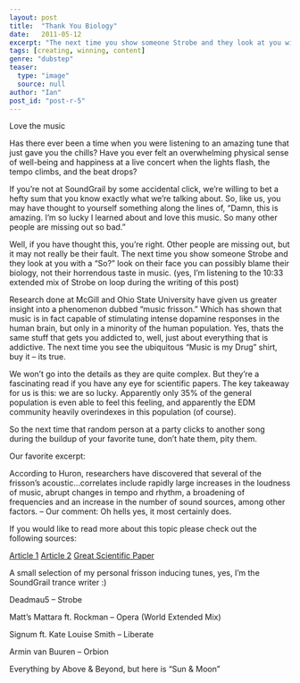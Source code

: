 ```yaml
---
layout: post
title:  "Thank You Biology"
date:   2011-05-12
excerpt: "The next time you show someone Strobe and they look at you with a 'So?' look on their face you can possibly blame their biology, not their horrendous taste in music."
tags: [creating, winning, content]
genre: "dubstep"
teaser:
  type: "image"
  source: null
author: "Ian"
post_id: "post-r-5"
---
```

Love the music

Has there ever been a time when you were listening to an amazing tune that just gave you the chills? Have you ever felt an overwhelming physical sense of well-being and happiness at a live concert when the lights flash, the tempo climbs, and the beat drops?

If you’re not at SoundGrail by some accidental click, we’re willing to bet a hefty sum that you know exactly what we’re talking about. So, like us, you may have thought to yourself something along the lines of, “Damn, this is amazing. I’m so lucky I learned about and love this music. So many other people are missing out so bad.”

Well, if you have thought this, you’re right. Other people are missing out, but it may not really be their fault. The next time you show someone Strobe and they look at you with a “So?” look on their face you can possibly blame their biology, not their horrendous taste in music. (yes, I’m listening to the 10:33 extended mix of Strobe on loop during the writing of this post)

Research done at McGill and Ohio State University have given us greater insight into a phenomenon dubbed “music frisson.” Which has shown that music is in fact capable of stimulating intense dopamine responses in the human brain, but only in a minority of the human population. Yes, thats the same stuff that gets you addicted to, well, just about everything that is addictive. The next time you see the ubiquitous “Music is my Drug” shirt, buy it – its true.

We won’t go into the details as they are quite complex. But they’re a fascinating read if you have any eye for scientific papers. The key takeaway for us is this: we are so lucky. Apparently only 35% of the general population is even able to feel this feeling, and apparently the EDM community heavily overindexes in this population (of course).

So the next time that random person at a party clicks to another song during the buildup of your favorite tune, don’t hate them, pity them.

Our favorite excerpt:

According to Huron, researchers have discovered that several of the frisson’s acoustic…correlates include rapidly large increases in the loudness of music, abrupt changes in tempo and rhythm, a broadening of frequencies and an increase in the number of sound sources, among other factors.  – Our comment: Oh hells yes, it most certainly does.

If you would like to read more about this topic please check out the following sources:

[Article 1](http://arstechnica.com/science/news/2011/01/turns-out-that-music-really-is-intoxicating-after-all)
[Article 2](http://phys.org/news131212723.html)
[Great Scientific Paper](http://www.cogsci.msu.edu/DSS/2008-2009/Huron/HuronFrisson.pdf)

A small selection of my personal frisson inducing tunes, yes, I’m the SoundGrail trance writer :)

Deadmau5 – Strobe

Matt’s Mattara ft. Rockman – Opera (World Extended Mix)

Signum ft. Kate Louise Smith – Liberate

Armin van Buuren – Orbion

Everything by Above & Beyond, but here is “Sun & Moon”
